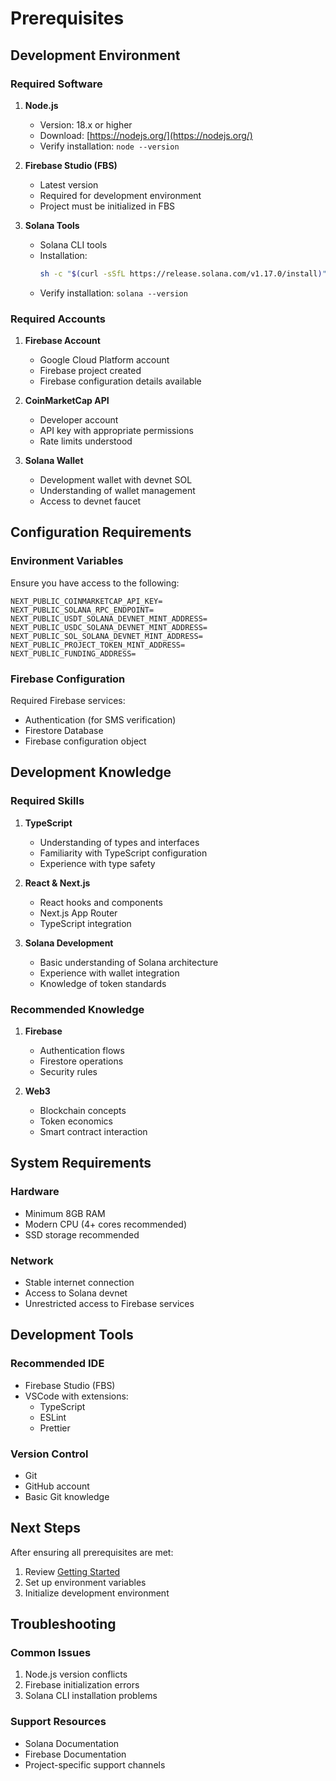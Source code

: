 # Prerequisites

## Development Environment

### Required Software
1. **Node.js**
   - Version: 18.x or higher
   - Download: [https://nodejs.org/](https://nodejs.org/)
   - Verify installation: `node --version`

2. **Firebase Studio (FBS)**
   - Latest version
   - Required for development environment
   - Project must be initialized in FBS

3. **Solana Tools**
   - Solana CLI tools
   - Installation:
     ```bash
     sh -c "$(curl -sSfL https://release.solana.com/v1.17.0/install)"
     ```
   - Verify installation: `solana --version`

### Required Accounts

1. **Firebase Account**
   - Google Cloud Platform account
   - Firebase project created
   - Firebase configuration details available

2. **CoinMarketCap API**
   - Developer account
   - API key with appropriate permissions
   - Rate limits understood

3. **Solana Wallet**
   - Development wallet with devnet SOL
   - Understanding of wallet management
   - Access to devnet faucet

## Configuration Requirements

### Environment Variables
Ensure you have access to the following:
```env
NEXT_PUBLIC_COINMARKETCAP_API_KEY=
NEXT_PUBLIC_SOLANA_RPC_ENDPOINT=
NEXT_PUBLIC_USDT_SOLANA_DEVNET_MINT_ADDRESS=
NEXT_PUBLIC_USDC_SOLANA_DEVNET_MINT_ADDRESS=
NEXT_PUBLIC_SOL_SOLANA_DEVNET_MINT_ADDRESS=
NEXT_PUBLIC_PROJECT_TOKEN_MINT_ADDRESS=
NEXT_PUBLIC_FUNDING_ADDRESS=
```

### Firebase Configuration
Required Firebase services:
- Authentication (for SMS verification)
- Firestore Database
- Firebase configuration object

## Development Knowledge

### Required Skills
1. **TypeScript**
   - Understanding of types and interfaces
   - Familiarity with TypeScript configuration
   - Experience with type safety

2. **React & Next.js**
   - React hooks and components
   - Next.js App Router
   - TypeScript integration

3. **Solana Development**
   - Basic understanding of Solana architecture
   - Experience with wallet integration
   - Knowledge of token standards

### Recommended Knowledge
1. **Firebase**
   - Authentication flows
   - Firestore operations
   - Security rules

2. **Web3**
   - Blockchain concepts
   - Token economics
   - Smart contract interaction

## System Requirements

### Hardware
- Minimum 8GB RAM
- Modern CPU (4+ cores recommended)
- SSD storage recommended

### Network
- Stable internet connection
- Access to Solana devnet
- Unrestricted access to Firebase services

## Development Tools

### Recommended IDE
- Firebase Studio (FBS)
- VSCode with extensions:
  - TypeScript
  - ESLint
  - Prettier

### Version Control
- Git
- GitHub account
- Basic Git knowledge

## Next Steps
After ensuring all prerequisites are met:
1. Review [Getting Started](./getting-started.md)
2. Set up environment variables
3. Initialize development environment

## Troubleshooting

### Common Issues
1. Node.js version conflicts
2. Firebase initialization errors
3. Solana CLI installation problems

### Support Resources
- Solana Documentation
- Firebase Documentation
- Project-specific support channels